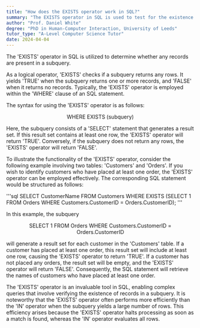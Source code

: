 ```yaml
---
title: "How does the EXISTS operator work in SQL?"
summary: "The EXISTS operator in SQL is used to test for the existence of any record in a subquery."
author: "Prof. Daniel White"
degree: "PhD in Human-Computer Interaction, University of Leeds"
tutor_type: "A-Level Computer Science Tutor"
date: 2024-04-04
---
```


The 'EXISTS' operator in SQL is utilized to determine whether any records are present in a subquery.

As a logical operator, 'EXISTS' checks if a subquery returns any rows. It yields 'TRUE' when the subquery returns one or more records, and 'FALSE' when it returns no records. Typically, the 'EXISTS' operator is employed within the 'WHERE' clause of an SQL statement.

The syntax for using the 'EXISTS' operator is as follows:

$$
\text{WHERE EXISTS (subquery)}
$$

Here, the subquery consists of a 'SELECT' statement that generates a result set. If this result set contains at least one row, the 'EXISTS' operator will return 'TRUE'. Conversely, if the subquery does not return any rows, the 'EXISTS' operator will return 'FALSE'.

To illustrate the functionality of the 'EXISTS' operator, consider the following example involving two tables: 'Customers' and 'Orders'. If you wish to identify customers who have placed at least one order, the 'EXISTS' operator can be employed effectively. The corresponding SQL statement would be structured as follows:

'''sql
SELECT CustomerName
FROM Customers
WHERE EXISTS (SELECT 1 FROM Orders WHERE Customers.CustomerID = Orders.CustomerID);
'''

In this example, the subquery 

$$
\text{SELECT 1 FROM Orders WHERE Customers.CustomerID = Orders.CustomerID}
$$

will generate a result set for each customer in the 'Customers' table. If a customer has placed at least one order, this result set will include at least one row, causing the 'EXISTS' operator to return 'TRUE'. If a customer has not placed any orders, the result set will be empty, and the 'EXISTS' operator will return 'FALSE'. Consequently, the SQL statement will retrieve the names of customers who have placed at least one order.

The 'EXISTS' operator is an invaluable tool in SQL, enabling complex queries that involve verifying the existence of records in a subquery. It is noteworthy that the 'EXISTS' operator often performs more efficiently than the 'IN' operator when the subquery yields a large number of rows. This efficiency arises because the 'EXISTS' operator halts processing as soon as a match is found, whereas the 'IN' operator evaluates all rows.
    
